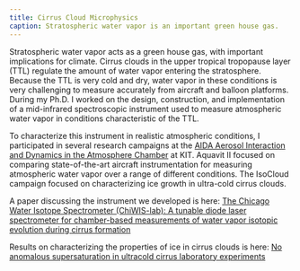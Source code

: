 ```yaml
---
title: Cirrus Cloud Microphysics
caption: Stratospheric water vapor is an important green house gas. 
---
```

Stratospheric water vapor acts as a green house gas, with important implications for climate. Cirrus clouds in the upper tropical tropopause layer (TTL) 
regulate the amount of water vapor entering the stratosphere. 
Because the TTL is very cold and dry, water vapor in these conditions is very challenging to measure accurately from aircraft and balloon platforms. 
During my Ph.D. I worked on the design, construction, and implementation of a mid-infrared spectroscopic instrument 
used to measure atmospheric water vapor in conditions characteristic of the TTL. 

To characterize this instrument in realistic atmospheric conditions, I participated in several research campaigns at the 
[AIDA Aerosol Interaction and Dynamics in the Atmosphere Chamber](https://www.imk-aaf.kit.edu/73.php) at KIT.
Aquavit II focused on comparing state-of-the-art aircraft instrumentation for measuring atmospheric water vapor over a range of different conditions. 
The IsoCloud campaign focused on characterizing ice growth in ultra-cold cirrus clouds.

A paper discussing the instrument we developed is here:
[The Chicago Water Isotope Spectrometer (ChiWIS-lab): A tunable diode laser spectrometer for chamber-based measurements of water vapor isotopic evolution during cirrus formation](https://aip.scitation.org/doi/10.1063/1.5139244)

Results on characterizing the properties of ice in cirrus clouds is here:
[No anomalous supersaturation in ultracold cirrus laboratory experiments](https://acp.copernicus.org/articles/20/1089/2020/)